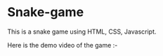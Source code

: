 # Snake-game
This is a snake game using HTML, CSS, Javascript.

Here is the demo video of the game :- 


